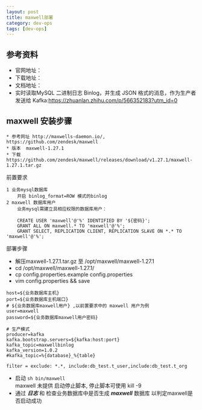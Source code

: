```yaml
---
layout: post
title: maxwell部署
category: dev-ops
tags: [dev-ops]
---
```


## 参考资料
- 官网地址：
- 下载地址：
- 文档地址：  
- 实时读取MySQL 二进制日志 Binlog，并生成 JSON 格式的消息，作为生产者发送给 Kafka:https://zhuanlan.zhihu.com/p/566352183?utm_id=0

##  maxwell 安装步骤
```
* 参考网址 http://maxwells-daemon.io/,  https://github.com/zendesk/maxwell 
* 版本  maxwell-1.27.1
* 下载 https://github.com/zendesk/maxwell/releases/download/v1.27.1/maxwell-1.27.1.tar.gz
```
前置要求
```
1 业务mysql数据库
    开启 binlog_format=ROW 模式的binlog
2 maxwell 数据库用户
    业务mysql需建立具相应权限的数据库用户：

    CREATE USER 'maxwell'@'%' IDENTIFIED BY '${密码}';
    GRANT ALL ON maxwell.* TO 'maxwell'@'%';
    GRANT SELECT, REPLICATION CLIENT, REPLICATION SLAVE ON *.* TO 'maxwell'@'%';

```

部署步骤
* 解压maxwell-1.27.1.tar.gz 至 /opt/maxwell/maxwell-1.27.1
* cd /opt/maxwell/maxwell-1.27.1/
* cp config.properties.example config.properties
* vim  config.properties  && save
```
host=${业务数据库主机}
port=${业务数据库主机端口}
# ${业务数据库maxwell用户} ,以前置要求中的 maxwell 用户为例
user=maxwell
password=${业务数据库maxwell用户密码}

# 生产模式
producer=kafka
kafka.bootstrap.servers=${kafka:host:port}
kafka_topic=maxwellbinlog
kafka_version=1.0.2
#kafka_topic=%{database}_%{table}

filter = exclude: *.*, include:db_test.t_user,include:db_test.t_org
```
* 启动 `sh bin/maxwell`  
  maxwell 未提供 启动停止脚本, 停止脚本可使用 kill -9
* 通过 **_日志_** 和 检查业务数据库中是否生成  **_maxwell_** 数据库 以判定maxwell是否启动成功

